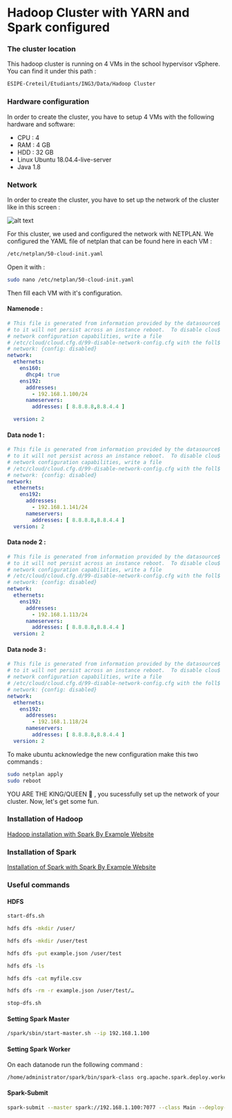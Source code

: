 # Hadoop Cluster with YARN and Spark configured

### The cluster location

This hadoop cluster is running on 4 VMs in the school hypervisor vSphere. You can find it under this path :

```bash
ESIPE-Creteil/Etudiants/ING3/Data/Hadoop Cluster
```


### Hardware configuration

In order to create the cluster, you have to setup 4 VMs with the following hardware and software:
<ul>
<li> CPU : 4
<li> RAM : 4 GB
<li> HDD : 32 GB
<li> Linux Ubuntu 18.04.4-live-server </li>
<li> Java 1.8 </li>
</ul>

### Network

In order to create the cluster, you have to set up the network of the cluster like in this screen :

![alt text](https://github.com/YohanEngineer/learningSpark/blob/main/Hadoop%20network.png)

For this cluster, we used and configured the network with NETPLAN. We configured the YAML
file of netplan that can be found here in each VM :

```bash 
/etc/netplan/50-cloud-init.yaml
```

Open it with :

```bash 
sudo nano /etc/netplan/50-cloud-init.yaml
```

Then fill each VM with it's configuration.




#### Namenode :

```yaml
# This file is generated from information provided by the datasource$
# to it will not persist across an instance reboot.  To disable clou$
# network configuration capabilities, write a file
# /etc/cloud/cloud.cfg.d/99-disable-network-config.cfg with the foll$
# network: {config: disabled}
network:
  ethernets:
    ens160:
      dhcp4: true
    ens192:
      addresses:
        - 192.168.1.100/24
      nameservers:
        addresses: [ 8.8.8.8,8.8.4.4 ]

  version: 2
```

#### Data node 1 :

```yaml
# This file is generated from information provided by the datasource$
# to it will not persist across an instance reboot.  To disable clou$
# network configuration capabilities, write a file
# /etc/cloud/cloud.cfg.d/99-disable-network-config.cfg with the foll$
# network: {config: disabled}
network:
  ethernets:
    ens192:
      addresses:
        - 192.168.1.141/24
      nameservers:
        addresses: [ 8.8.8.8,8.8.4.4 ]
  version: 2
```

#### Data node 2 :

```yaml
# This file is generated from information provided by the datasource$
# to it will not persist across an instance reboot.  To disable clou$
# network configuration capabilities, write a file
# /etc/cloud/cloud.cfg.d/99-disable-network-config.cfg with the foll$
# network: {config: disabled}
network:
  ethernets:
    ens192:
      addresses:
        - 192.168.1.113/24
      nameservers:
        addresses: [ 8.8.8.8,8.8.4.4 ]
  version: 2
```

#### Data node 3 :

```yaml
# This file is generated from information provided by the datasource$
# to it will not persist across an instance reboot.  To disable clou$
# network configuration capabilities, write a file
# /etc/cloud/cloud.cfg.d/99-disable-network-config.cfg with the foll$
# network: {config: disabled}
network:
  ethernets:
    ens192:
      addresses:
        - 192.168.1.118/24
      nameservers:
        addresses: [ 8.8.8.8,8.8.4.4 ]
  version: 2
```
To make ubuntu acknowledge the new configuration make this two commands :

```bash 
sudo netplan apply
sudo reboot 
```

YOU ARE THE KING/QUEEN :crown: , you sucessfully set up the network of your cluster. Now, let's get some fun.


### Installation of Hadoop

[Hadoop installation with Spark By Example Website](https://sparkbyexamples.com/hadoop/apache-hadoop-installation/)

### Installation of Spark

[Installation of Spark with Spark By Example Website](https://sparkbyexamples.com/spark/spark-setup-on-hadoop-yarn/)

### Useful commands 

#### HDFS

```bash 
start-dfs.sh
```

```bash 
hdfs dfs -mkdir /user/

hdfs dfs -mkdir /user/test

hdfs dfs -put example.json /user/test

hdfs dfs -ls

hdfs dfs -cat myfile.csv

hdfs dfs -rm -r example.json /user/test/…
```

```bash 
stop-dfs.sh
```

#### Setting Spark Master

```bash 
/spark/sbin/start-master.sh --ip 192.168.1.100
```

#### Setting Spark Worker

On each datanode run the following command :

```bash 
/home/administrator/spark/bin/spark-class org.apache.spark.deploy.worker.Worker spark://192.168.1.100:7077 --cores 2 --memory 3G
```

#### Spark-Submit

```bash 
spark-submit --master spark://192.168.1.100:7077 --class Main --deploy-mode cluster hdfs://192.168.1.100:9000/user/administrator/testing.jar
```